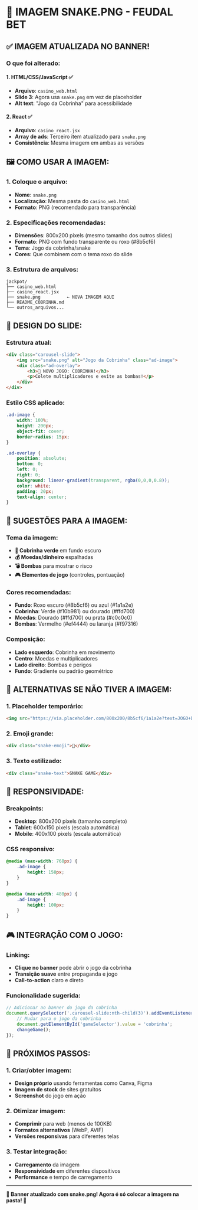 # 🐍 IMAGEM SNAKE.PNG - FEUDAL BET

## ✅ **IMAGEM ATUALIZADA NO BANNER!**

### **O que foi alterado:**

#### **1. HTML/CSS/JavaScript** ✅
- **Arquivo**: `casino_web.html`
- **Slide 3**: Agora usa `snake.png` em vez de placeholder
- **Alt text**: "Jogo da Cobrinha" para acessibilidade

#### **2. React** ✅
- **Arquivo**: `casino_react.jsx`
- **Array de ads**: Terceiro item atualizado para `snake.png`
- **Consistência**: Mesma imagem em ambas as versões

## 🖼️ **COMO USAR A IMAGEM:**

### **1. Coloque o arquivo:**
- **Nome**: `snake.png`
- **Localização**: Mesma pasta do `casino_web.html`
- **Formato**: PNG (recomendado para transparência)

### **2. Especificações recomendadas:**
- **Dimensões**: 800x200 pixels (mesmo tamanho dos outros slides)
- **Formato**: PNG com fundo transparente ou roxo (#8b5cf6)
- **Tema**: Jogo da cobrinha/snake
- **Cores**: Que combinem com o tema roxo do slide

### **3. Estrutura de arquivos:**
```
jackpot/
├── casino_web.html
├── casino_react.jsx
├── snake.png          ← NOVA IMAGEM AQUI
├── README_COBRINHA.md
└── outros_arquivos...
```

## 🎨 **DESIGN DO SLIDE:**

### **Estrutura atual:**
```html
<div class="carousel-slide">
    <img src="snake.png" alt="Jogo da Cobrinha" class="ad-image">
    <div class="ad-overlay">
        <h3>🎲 NOVO JOGO: COBRINHA!</h3>
        <p>Colete multiplicadores e evite as bombas!</p>
    </div>
</div>
```

### **Estilo CSS aplicado:**
```css
.ad-image {
    width: 100%;
    height: 200px;
    object-fit: cover;
    border-radius: 15px;
}

.ad-overlay {
    position: absolute;
    bottom: 0;
    left: 0;
    right: 0;
    background: linear-gradient(transparent, rgba(0,0,0,0.8));
    color: white;
    padding: 20px;
    text-align: center;
}
```

## 🎯 **SUGESTÕES PARA A IMAGEM:**

### **Tema da imagem:**
- **🐍 Cobrinha verde** em fundo escuro
- **💰 Moedas/dinheiro** espalhadas
- **💣 Bombas** para mostrar o risco
- **🎮 Elementos de jogo** (controles, pontuação)

### **Cores recomendadas:**
- **Fundo**: Roxo escuro (#8b5cf6) ou azul (#1a1a2e)
- **Cobrinha**: Verde (#10b981) ou dourado (#ffd700)
- **Moedas**: Dourado (#ffd700) ou prata (#c0c0c0)
- **Bombas**: Vermelho (#ef4444) ou laranja (#f97316)

### **Composição:**
- **Lado esquerdo**: Cobrinha em movimento
- **Centro**: Moedas e multiplicadores
- **Lado direito**: Bombas e perigos
- **Fundo**: Gradiente ou padrão geométrico

## 🔧 **ALTERNATIVAS SE NÃO TIVER A IMAGEM:**

### **1. Placeholder temporário:**
```html
<img src="https://via.placeholder.com/800x200/8b5cf6/1a1a2e?text=JOGO+DA+COBRINHA" alt="Jogo da Cobrinha" class="ad-image">
```

### **2. Emoji grande:**
```html
<div class="snake-emoji">🐍</div>
```

### **3. Texto estilizado:**
```html
<div class="snake-text">SNAKE GAME</div>
```

## 📱 **RESPONSIVIDADE:**

### **Breakpoints:**
- **Desktop**: 800x200 pixels (tamanho completo)
- **Tablet**: 600x150 pixels (escala automática)
- **Mobile**: 400x100 pixels (escala automática)

### **CSS responsivo:**
```css
@media (max-width: 768px) {
    .ad-image {
        height: 150px;
    }
}

@media (max-width: 480px) {
    .ad-image {
        height: 100px;
    }
}
```

## 🎮 **INTEGRAÇÃO COM O JOGO:**

### **Linking:**
- **Clique no banner** pode abrir o jogo da cobrinha
- **Transição suave** entre propaganda e jogo
- **Call-to-action** claro e direto

### **Funcionalidade sugerida:**
```javascript
// Adicionar ao banner do jogo da cobrinha
document.querySelector('.carousel-slide:nth-child(3)').addEventListener('click', () => {
    // Mudar para o jogo da cobrinha
    document.getElementById('gameSelector').value = 'cobrinha';
    changeGame();
});
```

## 🚀 **PRÓXIMOS PASSOS:**

### **1. Criar/obter imagem:**
- **Design próprio** usando ferramentas como Canva, Figma
- **Imagem de stock** de sites gratuitos
- **Screenshot** do jogo em ação

### **2. Otimizar imagem:**
- **Comprimir** para web (menos de 100KB)
- **Formatos alternativos** (WebP, AVIF)
- **Versões responsivas** para diferentes telas

### **3. Testar integração:**
- **Carregamento** da imagem
- **Responsividade** em diferentes dispositivos
- **Performance** e tempo de carregamento

---

**🐍 Banner atualizado com snake.png! Agora é só colocar a imagem na pasta! 🎨**

